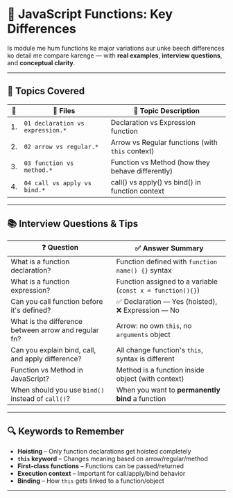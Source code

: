 # 🔀 JavaScript Functions: Key Differences

Is module me hum functions ke major variations aur unke beech differences ko detail me compare karenge — with **real examples**, **interview questions**, and **conceptual clarity**.

---

## 📘 Topics Covered

| 🔢 | 📁 Files                             | 📌 Topic Description                              |
|----|--------------------------------------------|--------------------------------------------------|
| 1. | `01 declaration vs expression.*`           | Declaration vs Expression function               |
| 2. | `02 arrow vs regular.*`                    | Arrow vs Regular functions (with `this` context) |
| 3. | `03 function vs method.*`                  | Function vs Method (how they behave differently) |
| 4. | `04 call vs apply vs bind.*`               | call() vs apply() vs bind() in function context  |

---

## 📚 Interview Questions & Tips

| ❓ Question                                             | ✅ Answer Summary |
|--------------------------------------------------------|------------------|
| What is a function declaration?                        | Function defined with `function name() {}` syntax |
| What is a function expression?                         | Function assigned to a variable (`const x = function(){}`) |
| Can you call function before it's defined?             | ✅ Declaration — Yes (hoisted), ❌ Expression — No |
| What is the difference between arrow and regular fn?   | Arrow: no own `this`, no `arguments` object       |
| Can you explain bind, call, and apply difference?      | All change function's `this`, syntax is different |
| Function vs Method in JavaScript?                      | Method is a function inside object (with context) |
| When should you use `bind()` instead of `call()`?      | When you want to **permanently bind** a function  |

---

## 🔍 Keywords to Remember

- **Hoisting** – Only function declarations get hoisted completely
- **`this` keyword** – Changes meaning based on arrow/regular/method
- **First-class functions** – Functions can be passed/returned
- **Execution context** – Important for call/apply/bind behavior
- **Binding** – How `this` gets linked to a function/object

---


